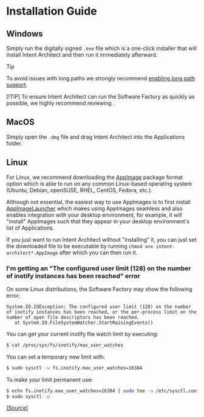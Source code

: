 
# Installation Guide

## Windows

Simply run the digitally signed `.exe` file which is a one-click installer that will install Intent Architect and then run it immediately afterward.

> [!TIP]
> To avoid issues with long paths we strongly recommend [enabling long path support](xref:application-development.getting-started.long-path-support-windows-only).
>
> [!TIP]
> To ensure Intent Architect can run the Software Factory as quickly as possible, we highly recommend reviewing [](xref:application-development.software-factory.environmental-factors-which-can-slow-down-software-factory-execution).

## MacOS

Simply open the `.dmg` file and drag Intent Architect into the Applications folder.

## Linux

For Linux, we recommend downloading the [AppImage](https://appimage.org/) package format option which is able to run on any common Linux-based operating system (Ubuntu, Debian, openSUSE, RHEL, CentOS, Fedora, etc.).

Although not essential, the easiest way to use AppImages is to first install [AppImageLauncher](https://github.com/TheAssassin/AppImageLauncher) which makes using AppImages seamless and also enables integration with your desktop environment, for example, it will "install" AppImages such that they appear in your desktop environment's list of Applications.

If you just want to run Intent Architect without "installing" it, you can just set the downloaded file to be executable by running `chmod a+x intent-architect*.AppImage` after which you can then run it.

### I'm getting an "The configured user limit (128) on the number of inotify instances has been reached" error

On some Linux distributions, the Software Factory may show the following error:

```text
System.IO.IOException: The configured user limit (128) on the number of inotify instances has been reached, or the per-process limit on the number of open file descriptors has been reached.
   at System.IO.FileSystemWatcher.StartRaisingEvents()
```

You can get your current inotify file watch limit by executing:

```bash
$ cat /proc/sys/fs/inotify/max_user_watches
```

You can set a temporary new limit with:

```bash
$ sudo sysctl -w fs.inotify.max_user_watches=16384
```

To make your limit permanent use:

```bash
$ echo fs.inotify.max_user_watches=16384 | sudo tee -a /etc/sysctl.conf
$ sudo sysctl -p
```


[(Source)](https://github.com/dotnet/aspnetcore/issues/7531#issuecomment-484364033)
